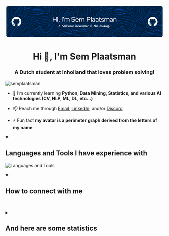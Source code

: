 ![Header](./github-header-image.png)
<h1 align="center">Hi 👋, I'm Sem Plaatsman</h1>
<h3 align="center">A Dutch student at Inholland that loves problem solving!</h3>

<p align="left"> <img src="https://komarev.com/ghpvc/?username=semplaatsman&label=Profile%20views&color=0e75b6&style=flat" alt="semplaatsman" /> </p>

- 🌱 I’m currently learning **Python, Data Mining, Statistics, and various <span title="Artificial Intelligence">AI</span> technologies (<span title="Computer Vision">CV</span>, <span title="Natural Language Processing">NLP</span>, <span title="Machine Learning">ML</span>, <span title="Deep Learning">DL</span>, etc...)**

- 📫 Reach me through [Email](mailto:semplaatsman@gmail.com), [LinkedIn](https://www.linkedin.com/in/sem-plaatsman-079a8a136/), and/or [Discord](https://discordapp.com/users/665130181597462530)

- ⚡ Fun fact **my avatar is a perimeter graph derived from the letters of my name**

<details open>
  <summary><h2>Languages and Tools I have experience with</h2></summary>
  <p>
    <img src="https://skillicons.dev/icons?i=java,cs,dotnet,spring,mongodb,mysql,hibernate,nginx,idea,visualstudio,vscode,php,linux,vite,vue,css,github,git,docker,bash,bootstrap,js,figma" alt="Languages and Tools">
  </p>
</details>

<details open> 
  <summary><h2>How to connect with me</h2></summary>
  <p>
    <a href="https://discordapp.com/users/665130181597462530"><img src="https://skillicons.dev/icons?i=discord" alt=""></a>
    <a href="https://linkedin.com/in/sem-plaatsman"><img src="https://skillicons.dev/icons?i=linkedin" alt=""></a>
  </p>
</details>

<details>
  <summary><h2>And here are some statistics</h2></summary>
  <p>
    <img src="https://raw.githubusercontent.com/SemPlaatsman/SemPlaatsman/master/profile-summary-card-output/tokyonight/0-profile-details.svg" alt="">
    <img src="https://raw.githubusercontent.com/SemPlaatsman/SemPlaatsman/master/profile-summary-card-output/tokyonight/1-repos-per-language.svg" alt="">
    <img src="https://raw.githubusercontent.com/SemPlaatsman/SemPlaatsman/master/profile-summary-card-output/tokyonight/2-most-commit-language.svg" alt="">
    <img src="https://raw.githubusercontent.com/SemPlaatsman/SemPlaatsman/master/profile-summary-card-output/tokyonight/3-stats.svg" alt="">
    <img src="https://raw.githubusercontent.com/SemPlaatsman/SemPlaatsman/master/profile-summary-card-output/tokyonight/4-productive-time.svg" alt="">
  </p>
</details>
